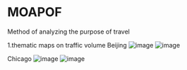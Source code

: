 # MOAPOF
Method of analyzing the purpose of travel

1.thematic maps on traffic volume
Beijing
![image](https://github.com/tocoppp/MOAPOF/assets/95690442/b25aa4c2-d924-4ea3-9ad2-2b02176bff1f)
![image](https://github.com/tocoppp/MOAPOF/assets/95690442/e5af557e-9022-443e-b657-45a0cb7e9a29)

Chicago
![image](https://github.com/tocoppp/MOAPOF/assets/95690442/46f394dd-761b-4061-adfc-6487825d812f)
![image](https://github.com/tocoppp/MOAPOF/assets/95690442/9c1a3b82-8269-4f58-8bab-e3bf0f46bf21)

